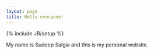 ```yaml
---
layout: page
title: Hello everyone!
---
```

{% include JB/setup %}

My name is Sudeep Salgia and this is my personal website. 



